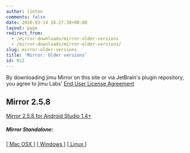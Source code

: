 ```yaml
---
author: linton
comments: false
date: 2016-03-14 16:27:30+00:00
layout: page
redirect_from: 
  - /mirror-downloads/mirror-older-versions
  - /mirror-downloads/mirror-older-versions/
slug: mirror-older-versions
title: 'Mirror: Older versions'
id: 812
---
```


By downloading jimu Mirror on this site or via JetBrain's plugin repository, you agree to jimu Labs' [End User License Agreement]({{site.baseurl}}/mirror-eula)





## Mirror 2.5.8





<p><a class="button green medium" href="http://bit.ly/1RJyYbc">Mirror 2.5.8 for Android Studio 1.4+</a></p>





##### Mirror Standalone:





[[ Mac OSX ]](http://bit.ly/1W3Rkoa) [[ Windows ]](http://bit.ly/1W3RkEs) [[ Linux ]](http://bit.ly/1RJyWAg)




